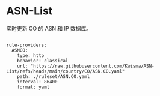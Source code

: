 
# ASN-List

实时更新 CO 的 ASN 和 IP 数据库。

<pre><code class="language-javascript">
rule-providers:
  ASNCO:
    type: http
    behavior: classical
    url: "https://raw.githubusercontent.com/Kwisma/ASN-List/refs/heads/main/country/CO/ASN.CO.yaml"
    path: ./ruleset/ASN.CO.yaml
    interval: 86400
    format: yaml
</code></pre>